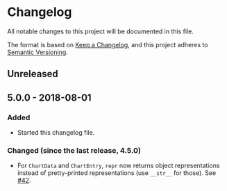 # Changelog
All notable changes to this project will be documented in this file.

The format is based on [Keep a Changelog](https://keepachangelog.com/en/1.0.0/),
and this project adheres to [Semantic Versioning](https://semver.org/spec/v2.0.0.html).

## Unreleased

## 5.0.0 - 2018-08-01
### Added
- Started this changelog file.

### Changed (since the last release, 4.5.0)
- For `ChartData` and `ChartEntry`, `repr` now returns object representations instead of pretty-printed representations (use `__str__` for those). See [#42](https://github.com/guoguo12/billboard-charts/pull/42).
